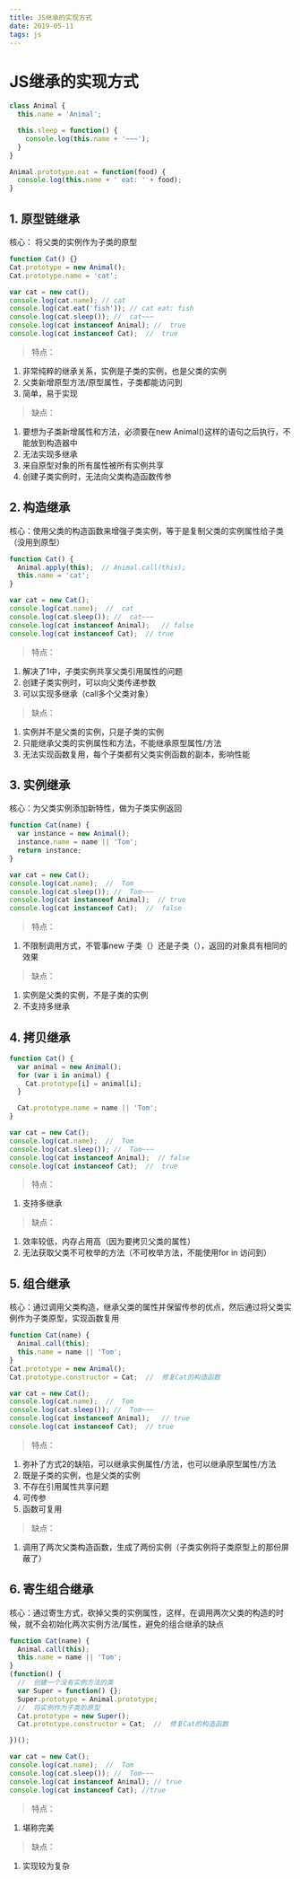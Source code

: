 ```yaml
---
title: JS继承的实现方式
date: 2019-05-11
tags: js
---
```


# JS继承的实现方式

``` js
class Animal {
  this.name = 'Animal';

  this.sleep = function() {
    console.log(this.name + '~~~');
  }
}

Animal.prototype.eat = function(food) {
  console.log(this.name + ' eat: ' + food);
}
```

## 1. 原型链继承

核心： 将父类的实例作为子类的原型

``` js
function Cat() {}
Cat.prototype = new Animal();
Cat.prototype.name = 'cat';

var cat = new cat();
console.log(cat.name); // cat
console.log(cat.eat('fish')); // cat eat: fish
console.log(cat.sleep()); //  cat~~~
console.log(cat instanceof Animal); //  true
console.log(cat instanceof Cat);  //  true
```

> 特点：

1. 非常纯粹的继承关系，实例是子类的实例，也是父类的实例
2. 父类新增原型方法/原型属性，子类都能访问到
3. 简单，易于实现

> 缺点：

1. 要想为子类新增属性和方法，必须要在new Animal()这样的语句之后执行，不能放到构造器中
2. 无法实现多继承
3. 来自原型对象的所有属性被所有实例共享
4. 创建子类实例时，无法向父类构造函数传参

## 2. 构造继承

核心：使用父类的构造函数来增强子类实例，等于是复制父类的实例属性给子类（没用到原型）

``` js
function Cat() {
  Animal.apply(this);  // Animal.call(this);
  this.name = 'cat';
}

var cat = new Cat();
console.log(cat.name);  //  cat
console.log(cat.sleep()); //  cat~~~
console.log(cat instanceof Animal);   // false
console.log(cat instanceof Cat);  // true
```

> 特点：

1. 解决了1中，子类实例共享父类引用属性的问题
2. 创建子类实例时，可以向父类传递参数
3. 可以实现多继承（call多个父类对象）

> 缺点：

1. 实例并不是父类的实例，只是子类的实例
2. 只能继承父类的实例属性和方法，不能继承原型属性/方法
3. 无法实现函数复用，每个子类都有父类实例函数的副本，影响性能

## 3. 实例继承

核心：为父类实例添加新特性，做为子类实例返回

``` js
function Cat(name) {
  var instance = new Animal();
  instance.name = name || 'Tom';
  return instance;
}

var cat = new Cat();
console.log(cat.name);  //  Tom
console.log(cat.sleep()); //  Tom~~~
console.log(cat instanceof Animal);  // true
console.log(cat instanceof Cat);  //  false
```

> 特点：

1. 不限制调用方式，不管事new 子类（）还是子类（），返回的对象具有相同的效果

> 缺点：

1. 实例是父类的实例，不是子类的实例
2. 不支持多继承

## 4. 拷贝继承

``` js
function Cat() {
  var animal = new Animal();
  for (var i in animal) {
    Cat.prototype[i] = animal[i];
  }

  Cat.prototype.name = name || 'Tom';
}

var cat = new Cat();
console.log(cat.name);  //  Tom
console.log(cat.sleep()); //  Tom~~~
console.log(cat instanceof Animal);  // false
console.log(cat instanceof Cat);  //  true
```

> 特点：

1. 支持多继承

> 缺点：

1. 效率较低，内存占用高（因为要拷贝父类的属性）
2. 无法获取父类不可枚举的方法（不可枚举方法，不能使用for in 访问到）

## 5. 组合继承

核心：通过调用父类构造，继承父类的属性并保留传参的优点，然后通过将父类实例作为子类原型，实现函数复用

``` js
function Cat(name) {
  Animal.call(this);
  this.name = name || 'Tom';
}
Cat.prototype = new Animal();
Cat.prototype.constructor = Cat;  //  修复Cat的构造函数

var cat = new Cat();
console.log(cat.name);  //  Tom
console.log(cat.sleep()); //  Tom~~~
console.log(cat instanceof Animal);   // true
console.log(cat instanceof Cat);  // true
```

> 特点：

1. 弥补了方式2的缺陷，可以继承实例属性/方法，也可以继承原型属性/方法
2. 既是子类的实例，也是父类的实例
3. 不存在引用属性共享问题
4. 可传参
5. 函数可复用

> 缺点：

1. 调用了两次父类构造函数，生成了两份实例（子类实例将子类原型上的那份屏蔽了）

## 6. 寄生组合继承

核心：通过寄生方式，砍掉父类的实例属性，这样，在调用两次父类的构造的时候，就不会初始化两次实例方法/属性，避免的组合继承的缺点

``` js
function Cat(name) {
  Animal.call(this);
  this.name = name || 'Tom';
}
(function() {
  //  创建一个没有实例方法的类
  var Super = function() {};
  Super.prototype = Animal.prototype;
  //  将实例作为子类的原型
  Cat.prototype = new Super();
  Cat.prototype.constructor = Cat;  //  修复Cat的构造函数

})();

var cat = new Cat();
console.log(cat.name);  //  Tom
console.log(cat.sleep()); //  Tom~~~
console.log(cat instanceof Animal); // true
console.log(cat instanceof Cat); //true
```

> 特点：

1. 堪称完美

> 缺点：

1. 实现较为复杂
